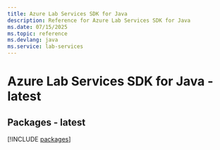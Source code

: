 ```yaml
---
title: Azure Lab Services SDK for Java
description: Reference for Azure Lab Services SDK for Java
ms.date: 07/15/2025
ms.topic: reference
ms.devlang: java
ms.service: lab-services
---
```

# Azure Lab Services SDK for Java - latest
## Packages - latest
[!INCLUDE [packages](lab-services-index.md)]